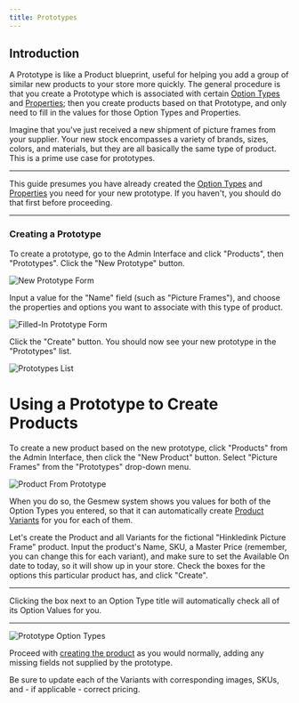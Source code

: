 ```yaml
---
title: Prototypes
---
```


## Introduction

A Prototype is like a Product blueprint, useful for helping you add a group of similar new products to your store more quickly. The general procedure is that you create a Prototype which is associated with certain [Option Types](product_options) and [Properties](product_properties); then you create products based on that Prototype, and only need to fill in the values for those Option Types and Properties.

Imagine that you've just received a new shipment of picture frames from your supplier. Your new stock encompasses a variety of brands, sizes, colors, and materials, but they are all basically the same type of product. This is a prime use case for prototypes.

***
This guide presumes you have already created the [Option Types](product_options) and [Properties](product_properties) you need for your new prototype. If you haven't, you should do that first before proceeding.
***

### Creating a Prototype

To create a prototype, go to the Admin Interface and click "Products", then "Prototypes". Click the "New Prototype" button.

![New Prototype Form](/images/user/products/new_prototype.jpg)

Input a value for the "Name" field (such as "Picture Frames"), and choose the properties and options you want to associate with this type of product.

![Filled-In Prototype Form](/images/user/products/picture_frame_prototype.jpg)

Click the "Create" button. You should now see your new prototype in the "Prototypes" list.

![Prototypes List](/images/user/products/prototypes.jpg)

# Using a Prototype to Create Products

To create a new product based on the new prototype, click "Products" from the Admin Interface, then click the "New Product" button. Select "Picture Frames" from the "Prototypes" drop-down menu.

![Product From Prototype](/images/user/products/product_from_prototype.jpg)

When you do so, the Gesmew system shows you values for both of the Option Types you entered, so that it can automatically create [Product Variants](creating_products#understanding-variants) for you for each of them.

Let's create the Product and all Variants for the fictional "Hinkledink Picture Frame" product. Input the product's Name, SKU, a Master Price (remember, you can change this for each variant), and make sure to set the Available On date to today, so it will show up in your store. Check the boxes for the options this particular product has, and click "Create".

***
Clicking the box next to an Option Type title will automatically check all of its Option Values for you.
***

![Prototype Option Types](/images/user/products/prototype_product_with_options.jpg)

Proceed with [creating the product](creating-product) as you would normally, adding any missing fields not supplied by the prototype.

Be sure to update each of the Variants with corresponding images, SKUs, and - if applicable - correct pricing.